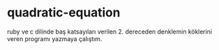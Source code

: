 # quadratic-equation
ruby ve c dilinde baş katsayıları verilen 2. dereceden denklemin köklerini veren programı yazmaya çalıştım. 
